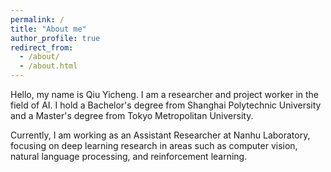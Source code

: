```yaml
---
permalink: /
title: "About me"
author_profile: true
redirect_from: 
  - /about/
  - /about.html
---
```


Hello, my name is Qiu Yicheng. I am a researcher and project worker in the field of AI. I hold a Bachelor's degree from Shanghai Polytechnic University and a Master's degree from Tokyo Metropolitan University. 

Currently, I am working as an Assistant Researcher at Nanhu Laboratory, focusing on deep learning research in areas such as computer vision, natural language processing, and reinforcement learning.


